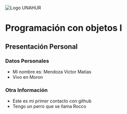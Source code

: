 ![Logo UNAHUR](./UNAHUR.png)

# Programación con objetos I
## Presentación Personal

### Datos Personales
- Mi nombre es: Mendoza Victor Matias
- Vivo en Moron


### Otra Información
- Este es mi primer contacto con github
- Tengo un perro que se llama Rocco
